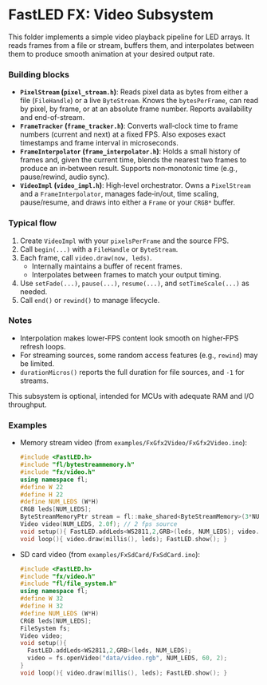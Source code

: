 # FastLED FX: Video Subsystem

This folder implements a simple video playback pipeline for LED arrays. It reads frames from a file or stream, buffers them, and interpolates between them to produce smooth animation at your desired output rate.

### Building blocks
- **`PixelStream` (`pixel_stream.h`)**: Reads pixel data as bytes from either a file (`FileHandle`) or a live `ByteStream`. Knows the `bytesPerFrame`, can read by pixel, by frame, or at an absolute frame number. Reports availability and end-of-stream.
- **`FrameTracker` (`frame_tracker.h`)**: Converts wall‑clock time to frame numbers (current and next) at a fixed FPS. Also exposes exact timestamps and frame interval in microseconds.
- **`FrameInterpolator` (`frame_interpolator.h`)**: Holds a small history of frames and, given the current time, blends the nearest two frames to produce an in‑between result. Supports non‑monotonic time (e.g., pause/rewind, audio sync).
- **`VideoImpl` (`video_impl.h`)**: High‑level orchestrator. Owns a `PixelStream` and a `FrameInterpolator`, manages fade‑in/out, time scaling, pause/resume, and draws into either a `Frame` or your `CRGB*` buffer.

### Typical flow
1. Create `VideoImpl` with your `pixelsPerFrame` and the source FPS.
2. Call `begin(...)` with a `FileHandle` or `ByteStream`.
3. Each frame, call `video.draw(now, leds)`.
   - Internally maintains a buffer of recent frames.
   - Interpolates between frames to match your output timing.
4. Use `setFade(...)`, `pause(...)`, `resume(...)`, and `setTimeScale(...)` as needed.
5. Call `end()` or `rewind()` to manage lifecycle.

### Notes
- Interpolation makes lower‑FPS content look smooth on higher‑FPS refresh loops.
- For streaming sources, some random access features (e.g., `rewind`) may be limited.
- `durationMicros()` reports the full duration for file sources, and `-1` for streams.

This subsystem is optional, intended for MCUs with adequate RAM and I/O throughput.

### Examples
- Memory stream video (from `examples/FxGfx2Video/FxGfx2Video.ino`):
  ```cpp
  #include <FastLED.h>
  #include "fl/bytestreammemory.h"
  #include "fx/video.h"
  using namespace fl;
  #define W 22
  #define H 22
  #define NUM_LEDS (W*H)
  CRGB leds[NUM_LEDS];
  ByteStreamMemoryPtr stream = fl::make_shared<ByteStreamMemory>(3*NUM_LEDS*2);
  Video video(NUM_LEDS, 2.0f); // 2 fps source
  void setup(){ FastLED.addLeds<WS2811,2,GRB>(leds, NUM_LEDS); video.beginStream(stream); }
  void loop(){ video.draw(millis(), leds); FastLED.show(); }
  ```
- SD card video (from `examples/FxSdCard/FxSdCard.ino`):
  ```cpp
  #include <FastLED.h>
  #include "fx/video.h"
  #include "fl/file_system.h"
  using namespace fl;
  #define W 32
  #define H 32
  #define NUM_LEDS (W*H)
  CRGB leds[NUM_LEDS];
  FileSystem fs;
  Video video;
  void setup(){
    FastLED.addLeds<WS2811,2,GRB>(leds, NUM_LEDS);
    video = fs.openVideo("data/video.rgb", NUM_LEDS, 60, 2);
  }
  void loop(){ video.draw(millis(), leds); FastLED.show(); }
  ```